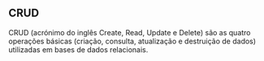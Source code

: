 ## CRUD

CRUD (acrónimo do inglês Create, Read, Update e Delete) são as quatro operações básicas (criação, consulta, atualização e destruição de dados) utilizadas em bases de dados relacionais.
